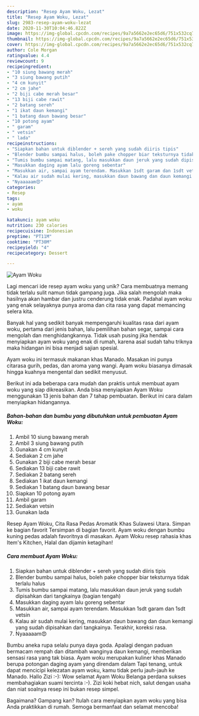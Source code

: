 ```yaml
---
description: "Resep Ayam Woku, Lezat"
title: "Resep Ayam Woku, Lezat"
slug: 2983-resep-ayam-woku-lezat
date: 2020-11-30T10:04:46.822Z
image: https://img-global.cpcdn.com/recipes/9a7a5662e2ec65d6/751x532cq70/ayam-woku-foto-resep-utama.jpg
thumbnail: https://img-global.cpcdn.com/recipes/9a7a5662e2ec65d6/751x532cq70/ayam-woku-foto-resep-utama.jpg
cover: https://img-global.cpcdn.com/recipes/9a7a5662e2ec65d6/751x532cq70/ayam-woku-foto-resep-utama.jpg
author: Cole Morgan
ratingvalue: 4.4
reviewcount: 9
recipeingredient:
- "10 siung bawang merah"
- "3 siung bawang putih"
- "4 cm kunyit"
- "2 cm jahe"
- "2 biji cabe merah besar"
- "13 biji cabe rawit"
- "2 batang sereh"
- "1 ikat daun kemangi"
- "1 batang daun bawang besar"
- "10 potong ayam"
- " garam"
- " vetsin"
- " lada"
recipeinstructions:
- "Siapkan bahan untuk diblender + sereh yang sudah diiris tipis"
- "Blender bumbu sampai halus, boleh pake chopper biar teksturnya tidak terlalu halus"
- "Tumis bumbu sampai matang, lalu masukkan daun jeruk yang sudah dipisahkan dari tangkainya (bagian tengah)"
- "Masukkan daging ayam lalu goreng sebentar"
- "Masukkan air, sampai ayam terendam. Masukkan 1sdt garam dan 1sdt vetsin"
- "Kalau air sudah mulai kering, masukkan daun bawang dan daun kemangi yang sudah dipisahkan dari tangkainya. Terakhir, koreksi rasa."
- "Nyaaaaam😍"
categories:
- Resep
tags:
- ayam
- woku

katakunci: ayam woku 
nutrition: 230 calories
recipecuisine: Indonesian
preptime: "PT11M"
cooktime: "PT30M"
recipeyield: "4"
recipecategory: Dessert

---
```



![Ayam Woku](https://img-global.cpcdn.com/recipes/9a7a5662e2ec65d6/751x532cq70/ayam-woku-foto-resep-utama.jpg)

Lagi mencari ide resep ayam woku yang unik? Cara membuatnya memang tidak terlalu sulit namun tidak gampang juga. Jika salah mengolah maka hasilnya akan hambar dan justru cenderung tidak enak. Padahal ayam woku yang enak selayaknya punya aroma dan cita rasa yang dapat memancing selera kita.

Banyak hal yang sedikit banyak mempengaruhi kualitas rasa dari ayam woku, pertama dari jenis bahan, lalu pemilihan bahan segar, sampai cara mengolah dan menghidangkannya. Tidak usah pusing jika hendak menyiapkan ayam woku yang enak di rumah, karena asal sudah tahu triknya maka hidangan ini bisa menjadi sajian spesial.

Ayam woku ini termasuk makanan khas Manado. Masakan ini punya citarasa gurih, pedas, dan aroma yang wangi. Ayam woku biasanya dimasak hingga kuahnya mengental dan sedikit menyusut.


Berikut ini ada beberapa cara mudah dan praktis untuk membuat ayam woku yang siap dikreasikan. Anda bisa menyiapkan Ayam Woku menggunakan 13 jenis bahan dan 7 tahap pembuatan. Berikut ini cara dalam menyiapkan hidangannya.

<!--inarticleads1-->

##### Bahan-bahan dan bumbu yang dibutuhkan untuk pembuatan Ayam Woku:

1. Ambil 10 siung bawang merah
1. Ambil 3 siung bawang putih
1. Gunakan 4 cm kunyit
1. Sediakan 2 cm jahe
1. Gunakan 2 biji cabe merah besar
1. Sediakan 13 biji cabe rawit
1. Sediakan 2 batang sereh
1. Sediakan 1 ikat daun kemangi
1. Sediakan 1 batang daun bawang besar
1. Siapkan 10 potong ayam
1. Ambil  garam
1. Sediakan  vetsin
1. Gunakan  lada


Resep Ayam Woku, Cita Rasa Pedas Aromatik Khas Sulawesi Utara. Simpan ke bagian favorit Tersimpan di bagian favorit. Ayam woku dengan bumbu kuning pedas adalah favoritnya di masakan. Ayam Woku resep rahasia khas Item&#39;s Kitchen, Halal dan dijamin ketagihan! 

<!--inarticleads2-->

##### Cara membuat Ayam Woku:

1. Siapkan bahan untuk diblender + sereh yang sudah diiris tipis
1. Blender bumbu sampai halus, boleh pake chopper biar teksturnya tidak terlalu halus
1. Tumis bumbu sampai matang, lalu masukkan daun jeruk yang sudah dipisahkan dari tangkainya (bagian tengah)
1. Masukkan daging ayam lalu goreng sebentar
1. Masukkan air, sampai ayam terendam. Masukkan 1sdt garam dan 1sdt vetsin
1. Kalau air sudah mulai kering, masukkan daun bawang dan daun kemangi yang sudah dipisahkan dari tangkainya. Terakhir, koreksi rasa.
1. Nyaaaaam😍


Bumbu aneka rupa selalu punya daya goda. Apalagi dengan paduan bermacam rempah dan ditambah wanginya daun kemangi, memberikan sensasi rasa yang tak biasa. Ayam woku merupakan kuliner khas Manado berupa potongan daging ayam yang direndam dalam Tapi tenang, untuk dapat mencicipi kelezatan ayam woku, kamu tidak perlu jauh-jauh ke Manado. Hallo Zizi :-): Wow selamat Ayam Woku Belanga perdana sukses membahagiakan suami tercinta :-). Zizi koki hebat nich, salut dengan usaha dan niat soalnya resep ini bukan resep simpel. 

Bagaimana? Gampang kan? Itulah cara menyiapkan ayam woku yang bisa Anda praktikkan di rumah. Semoga bermanfaat dan selamat mencoba!
